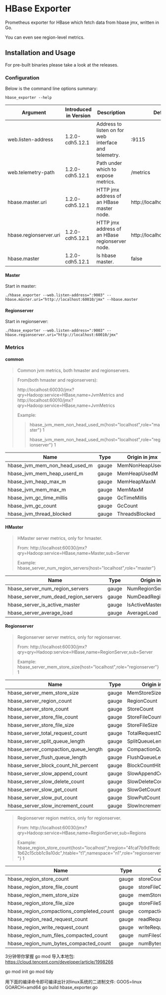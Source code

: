 # HBase Exporter

Prometheus exporter for HBase which fetch data from hbase jmx, written in Go.

You can even see region-level metrics.



## Installation and Usage

For pre-built binaries please take a look at the releases.



### Configuration

Below is the command line options summary:

`hbase_exporter --help`

| Argument               | Introduced in Version | Description                                           | Default                    |
| ---------------------- | --------------------- | ----------------------------------------------------- | -------------------------- |
| web.listen-address     | 1.2.0-cdh5.12.1       | Address to listen on for web interface and telemetry. | :9115                      |
| web.telemetry-path     | 1.2.0-cdh5.12.1       | Path under which to expose metrics.                   | /metrics                   |
| hbase.master.uri       | 1.2.0-cdh5.12.1       | HTTP jmx address of an HBase master node.             | http://localhost:60010/jmx |
| hbase.regionserver.uri | 1.2.0-cdh5.12.1       | HTTP jmx address of an HBase regionserver node.       | http://localhost:60030/jmx |
| hbase.master           | 1.2.0-cdh5.12.1       | Is hbase master.                                      | false                      |



#### Master

Start in master:

```
./hbase_exporter --web.listen-address=":9003" --hbase.master.uri="http://localhost:60010/jmx" --hbase.master
```

#### Regionserver

Start in regionserver:

```
./hbase_exporter --web.listen-address=":9003" --hbase.regionserver.uri="http://localhost:60010/jmx"
```



### Metrics

#### common

> Common jvm metrics, both hmaster and regionservers.

> From(both hmaster and regionservers):
>
>  http://localhost:60030/jmx?qry=Hadoop:service=HBase,name=JvmMetrics and http://localhost:60010/jmx?qry=Hadoop:service=HBase,name=JvmMetrics
>
> Example: 
>
> >  hbase_jvm_mem_non_head_used_m{host="localhost",role="master"} 1
> >
> > hbase_jvm_mem_non_head_used_m{host="localhost",role="regionserver"} 1

| Name                          | Type  | Origin in jmx   |
| ----------------------------- | ----- | --------------- |
| hbase_jvm_mem_non_head_used_m | gauge | MemNonHeapUsedM |
| hbase_jvm_mem_heap_userd_m    | gauge | MemHeapUsedM    |
| hbase_jvm_heap_max_m          | gauge | MemHeapMaxM     |
| hbase_jvm_mem_max_m           | gauge | MemMaxM         |
| hbase_jvm_gc_time_millis      | gauge | GcTimeMillis    |
| hbase_jvm_gc_count            | gauge | GcCount         |
| hbase_jvm_thread_blocked      | gauge | ThreadsBlocked  |



#### HMaster

> HMaster server metrics, only for hmaster.
>
> From: http://localhost:60030/jmx?qry=Hadoop:service=HBase,name=Master,sub=Server
>
> Example: hbase_server_num_region_servers{host="localhost",role="master"}

| Name                                 | Type  | Origin in jmx        |
| ------------------------------------ | ----- | -------------------- |
| hbase_server_num_region_servers      | gauge | NumRegionServers     |
| hbase_server_num_dead_region_servers | gauge | NumDeadRegionServers |
| hbase_server_is_active_master        | gauge | IsActiveMaster       |
| hbase_server_average_load            | gauge | AverageLoad          |



#### Regionserver

>Regionserver server metrics, only for regionserver.
>
>From: http://localhost:60030/jmx?qry=qry=Hadoop:service=HBase,name=RegionServer,sub=Server
>
>Example: hbase_server_mem_store_size{host="localhost",role="regionserver"} 1

| Name                                 | Type  | Origin in jmx         |
| ------------------------------------ | ----- | --------------------- |
| hbase_server_mem_store_size          | gauge | MemStoreSize          |
| hbase_server_region_count            | gauge | RegionCount           |
| hbase_server_store_count             | gauge | StoreCount            |
| hbase_server_store_file_count        | gauge | StoreFileCount        |
| hbase_server_store_file_size         | gauge | StoreFileSize         |
| hbase_server_total_request_count     | gauge | TotalRequestCount     |
| hbase_server_split_queue_length      | gauge | SplitQueueLength      |
| hbase_server_compaction_queue_length | gauge | CompactionQueueLength |
| hbase_server_flush_queue_length      | gauge | FlushQueueLength      |
| hbase_server_block_count_hit_percent | gauge | BlockCountHitPercent  |
| hbase_server_slow_append_count       | gauge | SlowAppendCount       |
| hbase_server_slow_delete_count       | gauge | SlowDeleteCount       |
| hbase_server_slow_get_count          | gauge | SlowGetCount          |
| hbase_server_slow_put_count          | gauge | SlowPutCount          |
| hbase_server_slow_increment_count    | gauge | SlowIncrementCount    |



> Regionserver region metrics, only for regionserver.
>
> From: http://localhost:60030/jmx?qry=Hadoop:service=HBase,name=RegionServer,sub=Regions
>
> Example:  hbase_region_store_count{host="localhost",hregion="4fcaf7b9d1fedc1b62c15cbb1c9a10dc",htable="t1",namespace="n1",role="regionserver"} 1

| Name                                     | Type  | Origin in jmx             |
| ---------------------------------------- | ----- | ------------------------- |
| hbase_region_store_count                 | gauge | storeCount                |
| hbase_region_store_file_count            | gauge | storeFileCount            |
| hbase_region_mem_store_size              | gauge | memStoreSize              |
| hbase_region_store_file_size             | gauge | storeFileSize             |
| hbase_region_compactions_completed_count | gauge | compactionsCompletedCount |
| hbase_region_read_request_count          | gauge | readRequestCount          |
| hbase_region_write_request_count         | gauge | writeRequestCount         |
| hbase_region_num_files_compacted_count   | gauge | numFilesCompactedCount    |
| hbase_region_num_bytes_compacted_count   | gauge | numBytesCompactedCount    |


3分钟带你掌握 go mod 导入本地包: 
https://cloud.tencent.com/developer/article/1998266

go mod init 
go mod tidy

用下面的编译命令即可编译出针对linux系统的二进制文件:
 GOOS=linux GOARCH=amd64 go build hbase_exporter.go
